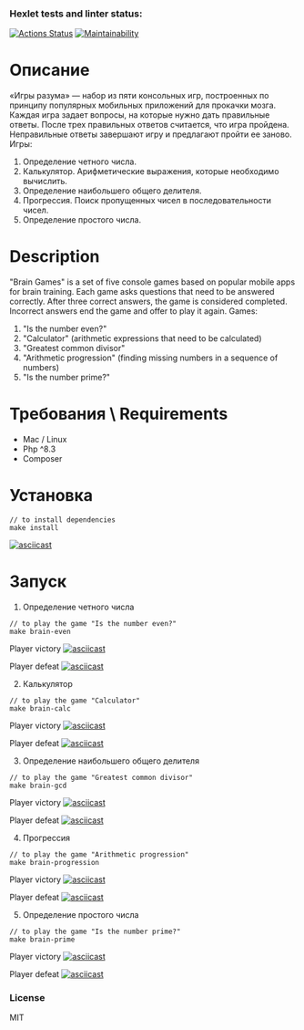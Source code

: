 ### Hexlet tests and linter status:
[![Actions Status](https://github.com/Small-Annie/php-project-45/actions/workflows/hexlet-check.yml/badge.svg)](https://github.com/Small-Annie/php-project-45/actions)
[![Maintainability](https://api.codeclimate.com/v1/badges/bed77cd265e0e6cde83b/maintainability)](https://codeclimate.com/github/Small-Annie/php-project-45/maintainability)

# Описание

«Игры разума» — набор из пяти консольных игр, построенных по принципу популярных мобильных приложений для прокачки мозга. Каждая игра задает вопросы, на которые нужно дать правильные ответы. После трех правильных ответов считается, что игра пройдена. Неправильные ответы завершают игру и предлагают пройти ее заново. Игры:

1) Определение четного числа.
2) Калькулятор. Арифметические выражения, которые необходимо вычислить.
3) Определение наибольшего общего делителя.
4) Прогрессия. Поиск пропущенных чисел в последовательности чисел.
5) Определение простого числа.

# Description

"Brain Games" is a set of five console games based on popular mobile apps for brain training. Each game asks questions that need to be answered correctly. After three correct answers, the game is considered completed. Incorrect answers end the game and offer to play it again. Games:

1) "Is the number even?"
2) "Calculator" (arithmetic expressions that need to be calculated)
3) "Greatest common divisor"
4) "Arithmetic progression" (finding missing numbers in a sequence of numbers)
5) "Is the number prime?"

# Требования \ Requirements

* Mac / Linux
* Php ^8.3
* Composer

# Установка

```
// to install dependencies
make install
```

[![asciicast](https://asciinema.org/a/1VPFBlxBIUAVxsPnKsmrcl7WM.svg)](https://asciinema.org/a/1VPFBlxBIUAVxsPnKsmrcl7WM)

# Запуск 

1) Определение четного числа

```
// to play the game "Is the number even?"
make brain-even
```

Player victory
[![asciicast](https://asciinema.org/a/zY1arLlah55r4ltk0HIhpAVTL.svg)](https://asciinema.org/a/zY1arLlah55r4ltk0HIhpAVTL)

Player defeat
[![asciicast](https://asciinema.org/a/xtNQ40N0ehgDrdXxxr2TQV7Qg.svg)](https://asciinema.org/a/xtNQ40N0ehgDrdXxxr2TQV7Qg)

2) Калькулятор

```
// to play the game "Calculator"
make brain-calc
```

Player victory
[![asciicast](https://asciinema.org/a/nOfJttYFCMSwQFdOe11u5lnBX.svg)](https://asciinema.org/a/nOfJttYFCMSwQFdOe11u5lnBX)

Player defeat
[![asciicast](https://asciinema.org/a/cgLzOtrh8rAqOfbLVz6Xmy3n6.svg)](https://asciinema.org/a/cgLzOtrh8rAqOfbLVz6Xmy3n6)

3) Определение наибольшего общего делителя

```
// to play the game "Greatest common divisor"
make brain-gcd 
```

Player victory
[![asciicast](https://asciinema.org/a/oz7bS7rPxYtMqd1Uvw368kP8W.svg)](https://asciinema.org/a/oz7bS7rPxYtMqd1Uvw368kP8W)

Player defeat
[![asciicast](https://asciinema.org/a/VWgNaxxIbOzoHVCmVZ7VKbJWg.svg)](https://asciinema.org/a/VWgNaxxIbOzoHVCmVZ7VKbJWg)

4) Прогрессия

```
// to play the game "Arithmetic progression"
make brain-progression
```

Player victory
[![asciicast](https://asciinema.org/a/cvBeee9PvbbP2H3HUpvRAS7xc.svg)](https://asciinema.org/a/cvBeee9PvbbP2H3HUpvRAS7xc)

Player defeat
[![asciicast](https://asciinema.org/a/qfPCV2EPMarGIAX3TODL14rM9.svg)](https://asciinema.org/a/qfPCV2EPMarGIAX3TODL14rM9)

5) Определение простого числа 

```
// to play the game "Is the number prime?"
make brain-prime
```

Player victory
[![asciicast](https://asciinema.org/a/7lfaJFacg7nhkNr0638ezEERD.svg)](https://asciinema.org/a/7lfaJFacg7nhkNr0638ezEERD)

Player defeat
[![asciicast](https://asciinema.org/a/meuJ5cnmI5rjvI8w1fQESQrq9.svg)](https://asciinema.org/a/meuJ5cnmI5rjvI8w1fQESQrq9)

### License

MIT